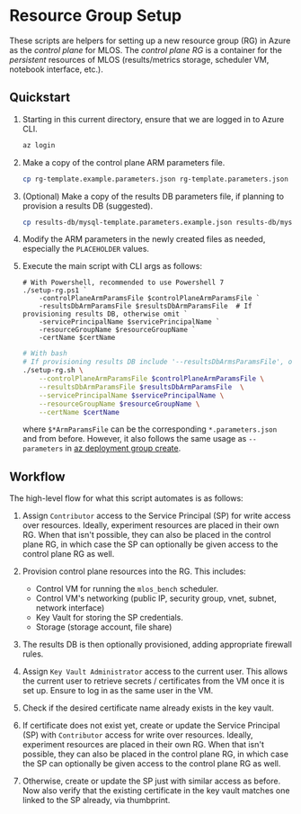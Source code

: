 # Resource Group Setup

These scripts are helpers for setting up a new resource group (RG) in Azure as the *control plane* for MLOS.
The *control plane RG* is a container for the *persistent* resources of MLOS (results/metrics storage, scheduler VM, notebook interface, etc.).

## Quickstart

1. Starting in this current directory, ensure that we are logged in to Azure CLI.

    ```sh
    az login
    ```

2. Make a copy of the control plane ARM parameters file.

    ```sh
    cp rg-template.example.parameters.json rg-template.parameters.json
    ```

3. (Optional) Make a copy of the results DB parameters file, if planning to provision a results DB (suggested).

    ```sh
    cp results-db/mysql-template.parameters.example.json results-db/mysql-template.parameters.json
    ```

4. Modify the ARM parameters in the newly created files as needed, especially the `PLACEHOLDER` values.

5. Execute the main script with CLI args as follows:

    ```shell
    # With Powershell, recommended to use Powershell 7
    ./setup-rg.ps1 `
        -controlPlaneArmParamsFile $controlPlaneArmParamsFile `
        -resultsDbArmParamsFile $resultsDbArmParamsFile  # If provisioning results DB, otherwise omit `
        -servicePrincipalName $servicePrincipalName `
        -resourceGroupName $resourceGroupName `
        -certName $certName
    ```

    ```sh
    # With bash
    # If provisioning results DB include '--resultsDbArmsParamsFile', otherwise omit
    ./setup-rg.sh \
        --controlPlaneArmParamsFile $controlPlaneArmParamsFile \
        --resultsDbArmParamsFile $resultsDbArmParamsFile  \
        --servicePrincipalName $servicePrincipalName \
        --resourceGroupName $resourceGroupName \
        --certName $certName
    ```

    where `$*ArmParamsFile` can be the corresponding `*.parameters.json` and from before. However, it also follows the same usage as `--parameters` in [az deployment group create](https://learn.microsoft.com/en-us/cli/azure/deployment/group?view=azure-cli-latest#az-deployment-group-create-examples).

## Workflow

The high-level flow for what this script automates is as follows:

1. Assign `Contributor` access to the Service Principal (SP) for write access over resources.
    Ideally, experiment resources are placed in their own RG.
    When that isn't possible, they can also be placed in the control plane RG, in which case the SP can optionally be given access to the control plane RG as well.

2. Provision control plane resources into the RG.
    This includes:
    - Control VM for running the `mlos_bench` scheduler.
    - Control VM's networking (public IP, security group, vnet, subnet, network interface)
    - Key Vault for storing the SP credentials.
    - Storage (storage account, file share)

3. The results DB is then optionally provisioned, adding appropriate firewall rules.

4. Assign `Key Vault Administrator` access to the current user.
    This allows the current user to retrieve secrets / certificates from the VM once it is set up.
    Ensure to log in as the same user in the VM.

5. Check if the desired certificate name already exists in the key vault.

6. If certificate does not exist yet, create or update the Service Principal (SP) with `Contributor` access for write over resources.
    Ideally, experiment resources are placed in their own RG.
    When that isn't possible, they can also be placed in the control plane RG, in which case the SP can optionally be given access to the control plane RG as well.

7. Otherwise, create or update the SP just with similar access as before. Now also verify that the existing certificate in the key vault matches one linked to the SP already, via thumbprint.
